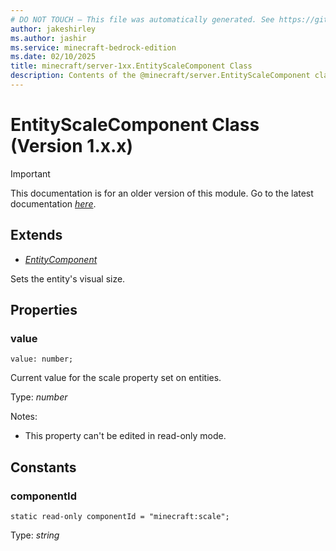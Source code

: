 ```yaml
---
# DO NOT TOUCH — This file was automatically generated. See https://github.com/mojang/minecraftapidocsgenerator to modify descriptions, examples, etc.
author: jakeshirley
ms.author: jashir
ms.service: minecraft-bedrock-edition
ms.date: 02/10/2025
title: minecraft/server-1xx.EntityScaleComponent Class
description: Contents of the @minecraft/server.EntityScaleComponent class (Version 1.x.x).
---
```

# EntityScaleComponent Class (Version 1.x.x)

> [!IMPORTANT]
> This documentation is for an older version of this module. Go to the latest documentation [*here*](../../../scriptapi/minecraft/server/EntityScaleComponent.md).

## Extends
- [*EntityComponent*](EntityComponent.md)

Sets the entity's visual size.

## Properties

### **value**
`value: number;`

Current value for the scale property set on entities.

Type: *number*

Notes:
  - This property can't be edited in read-only mode.

## Constants

### **componentId**
`static read-only componentId = "minecraft:scale";`

Type: *string*
